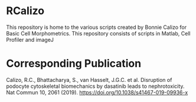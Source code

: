 # RCalizo
This repository is home to the various scripts created by Bonnie Calizo for Basic Cell Morphometrics. This repository consists of scripts in Matlab, Cell Profiler and imageJ 

# Corresponding Publication
Calizo, R.C., Bhattacharya, S., van Hasselt, J.G.C. et al. Disruption of podocyte cytoskeletal biomechanics by dasatinib leads to nephrotoxicity. Nat Commun 10, 2061 (2019). https://doi.org/10.1038/s41467-019-09936-x

